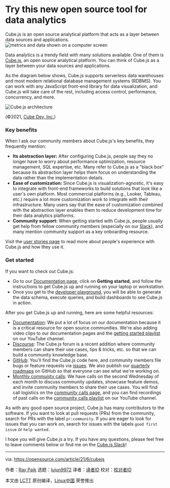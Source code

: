 [#]: subject: (Try this new open source tool for data analytics)
[#]: via: (https://opensource.com/article/21/6/cubejs)
[#]: author: (Ray Paik https://opensource.com/users/rpaik)
[#]: collector: (lujun9972)
[#]: translator: ( )
[#]: reviewer: ( )
[#]: publisher: ( )
[#]: url: ( )

Try this new open source tool for data analytics
======
Cube.js is an open source analytical platform that acts as a layer
between data sources and applications.
![metrics and data shown on a computer screen][1]

Data analytics is a trendy field with many solutions available. One of them is [Cube.js][2], an open source analytical platform. You can think of Cube.js as a layer between your data sources and applications.

As the diagram below shows, Cube.js supports serverless data warehouses and most modern relational database management systems (RDBMS). You can work with any JavaScript front-end library for data visualization, and Cube.js will take care of the rest, including access control, performance, concurrency, and more.

![Cube.js architecture][3]

(©2021, [Cube Dev, Inc.][2])

### Key benefits

When I ask our community members about Cube.js's key benefits, they frequently mention:

  * **Its abstraction layer:** After configuring Cube.js, people say they no longer have to worry about performance optimization, resource management, SQL expertise, etc. Many refer to Cube.js as a "black box" because its abstraction layer helps them focus on understanding the data rather than the implementation details.
  * **Ease of customization:** Since Cube.js is visualization-agnostic, it's easy to integrate with front-end frameworks to build solutions that look like a user's own platform. Most commercial platforms (e.g., Looker, Tableau, etc.) require a lot more customization work to integrate with their infrastructure. Many users say that the ease of customization combined with the abstraction layer enables them to reduce development time for their data analytics platforms.
  * **Community support:** When getting started with Cube.js, people usually get help from fellow community members (especially on our [Slack][4]), and many mention community support as a key onboarding resource.



Visit the [user stories page][5] to read more about people's experience with Cube.js and how they use it.

### Get started

If you want to check out Cube.js:

  * Go to our [Documentation page][6], click on **Getting started**, and follow the instructions to get Cube.js up and running on your laptop or workstation.
  * Once you get to the [developer playground][7], you will be able to generate the data schema, execute queries, and build dashboards to see Cube.js in action.



After you get Cube.js up and running, here are some helpful resources:

  * [Documentation][6]: We put a lot of focus on our documentation because it is a critical resource for open source communities. We're also adding video clips to our documentation pages and the [getting started playlist][8] on our YouTube channel.
  * [Discourse][9]: The Cube.js forum is a recent addition where community members can share their use cases, tips &amp; tricks, etc. so that we can build a community knowledge base.
  * [GitHub][10]: You'll find the Cube.js code here, and community members file bugs or feature requests via [issues][11]. We also publish our [quarterly roadmaps][12] on GitHub so that everyone can see what we're working on.
  * [Monthly community calls][13]: We have calls on the second Wednesday of each month to discuss community updates, showcase feature demos, and invite community members to share their use cases. You will find call logistics on the [community calls page][13], and you can find recordings of past calls on the [community calls playlist][14] on our YouTube channel.



As with any good open source project, Cube.js has many contributors to the software. If you want to look at pull requests (PRs) from the community, search for PRs with the label `pr:community`. If you are eager to look for issues that you can work on, search for issues with the labels `good first issue` or `help wanted`.

I hope you will give Cube.js a try. If you have any questions, please feel free to leave comments below or find me on the [Cube.js Slack][4]!

--------------------------------------------------------------------------------

via: https://opensource.com/article/21/6/cubejs

作者：[Ray Paik][a]
选题：[lujun9972][b]
译者：[译者ID](https://github.com/译者ID)
校对：[校对者ID](https://github.com/校对者ID)

本文由 [LCTT](https://github.com/LCTT/TranslateProject) 原创编译，[Linux中国](https://linux.cn/) 荣誉推出

[a]: https://opensource.com/users/rpaik
[b]: https://github.com/lujun9972
[1]: https://opensource.com/sites/default/files/styles/image-full-size/public/lead-images/metrics_data_dashboard_system_computer_analytics.png?itok=oxAeIEI- (metrics and data shown on a computer screen)
[2]: https://cube.dev/
[3]: https://opensource.com/sites/default/files/uploads/cubejs-architecture.png (Cube.js architecture)
[4]: https://slack.cube.dev/
[5]: https://cube.dev/blog/category/user-stories/
[6]: https://cube.dev/docs/
[7]: https://cube.dev/docs/dev-tools/dev-playground
[8]: https://www.youtube.com/playlist?list=PLtdXl_QTQjpaXhVEefh7JCIdtYURoyWo9
[9]: https://forum.cube.dev/
[10]: https://github.com/cube-js/cube.js
[11]: https://github.com/cube-js/cube.js/issues
[12]: https://github.com/cube-js/cube.js/projects
[13]: https://cube.dev/community-call/
[14]: https://www.youtube.com/playlist?list=PLtdXl_QTQjpb1dHZCM09qKTsgvgqjSvc9
